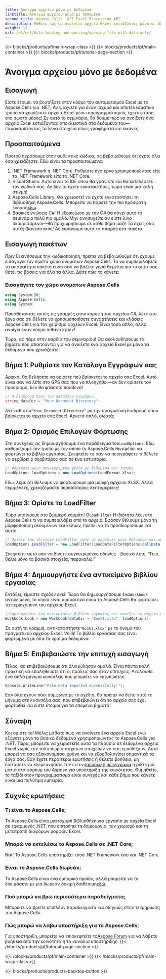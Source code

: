 ```yaml
---
title: Άνοιγμα αρχείου μόνο με δεδομένα
linktitle: Άνοιγμα αρχείου μόνο με δεδομένα
second_title: Aspose.Cells .NET Excel Processing API
description: Μάθετε πώς να ανοίγετε αρχεία Excel εστιάζοντας μόνο σε δεδομένα χρησιμοποιώντας το Aspose.Cells για .NET. Απλός οδηγός για προγραμματιστές .NET για τον εξορθολογισμό των λειτουργιών του Excel.
weight: 11
url: /el/net/data-loading-and-parsing/opening-file-with-data-only/
---
```


{{< blocks/products/pf/main-wrap-class >}}
{{< blocks/products/pf/main-container >}}
{{< blocks/products/pf/tutorial-page-section >}}

# Άνοιγμα αρχείου μόνο με δεδομένα

## Εισαγωγή
Είστε έτοιμοι να βουτήξετε στον κόσμο του αυτοματισμού Excel με το Aspose.Cells για .NET; Αν ψάχνετε για έναν ισχυρό και αποτελεσματικό τρόπο να χειρίζεστε αρχεία Excel μέσω προγραμματισμού, έχετε φτάσει στο σωστό μέρος! Σε αυτό το σεμινάριο, θα δούμε πώς να ανοίξετε ένα αρχείο Excel εστιάζοντας αποκλειστικά στα δεδομένα του—παρακάμπτοντας τα ξένα στοιχεία όπως γραφήματα και εικόνες.
## Προαπαιτούμενα
Προτού περάσουμε στον αυθεντικό κώδικα, ας βεβαιωθούμε ότι έχετε όλα όσα χρειάζεστε. Εδώ είναι τα προαπαιτούμενα:
1. .NET Framework ή .NET Core: Ρυθμίστε ένα έργο χρησιμοποιώντας είτε το .NET Framework είτε το .NET Core.
2. Visual Studio: Αυτό είναι το IDE όπου θα γράψετε και θα εκτελέσετε τον κώδικά σας. Αν δεν το έχετε εγκαταστήσει, τώρα είναι μια καλή στιγμή!
3.  Aspose.Cells Library: Θα χρειαστεί να έχετε εγκαταστήσει τη βιβλιοθήκη Aspose.Cells. Μπορείτε να πάρετε την πιο πρόσφατη έκδοση[εδώ](https://releases.aspose.com/cells/net/).
4. Βασικές γνώσεις C#: Η εξοικείωση με την C# θα κάνει αυτό το σεμινάριο πολύ πιο ομαλό. Μην ανησυχείτε αν είστε λίγο σκουριασμένοι—θα προχωρήσουμε σε κάθε βήμα μαζί!
Τα έχεις όλα αυτά; Φανταστικός! Ας εισάγουμε αυτά τα απαραίτητα πακέτα.
## Εισαγωγή πακέτων
Πριν ξεκινήσουμε την κωδικοποίηση, πρέπει να βεβαιωθούμε ότι έχουμε εισαγάγει τον σωστό χώρο ονομάτων Aspose.Cells. Το να συμπεριλάβετε τα απαραίτητα πακέτα είναι σαν να βάζετε γερά θεμέλια για το σπίτι σας. θέτει τις βάσεις για όλα τα άλλα. Δείτε πώς το κάνετε:
### Εισαγάγετε τον χώρο ονομάτων Aspose.Cells
```csharp
using System.IO;
using Aspose.Cells;
using System;
```
Προσθέτοντας αυτές τις γραμμές στην κορυφή του αρχείου C#, λέτε στο έργο σας ότι θέλετε να χρησιμοποιήσετε συναρτήσεις και κλάσεις Aspose.Cells για τον χειρισμό αρχείων Excel. Είναι τόσο απλό, αλλά ανοίγει έναν κόσμο πιθανοτήτων!

Τώρα, ας πάμε στην καρδιά του σεμιναρίου! Θα ακολουθήσουμε τα βήματα που απαιτούνται για να ανοίξετε ένα αρχείο Excel με μόνο τα δεδομένα που χρειάζεστε.
## Βήμα 1: Ρυθμίστε τον Κατάλογο Εγγράφων σας
Αρχικά, θα θελήσετε να ορίσετε πού βρίσκεται το αρχείο σας Excel. Αυτό είναι σαν να λέτε στο GPS σας πού να πλοηγηθεί—αν δεν ορίσετε τον προορισμό, δεν θα φτάσετε πουθενά!
```csharp
// Η διαδρομή προς τον κατάλογο εγγράφων.
string dataDir = "Your Document Directory";
```
 Αντικαθιστώ`"Your Document Directory"` με την πραγματική διαδρομή όπου βρίσκεται το αρχείο σας Excel. Αρκετά απλό, σωστά; 
## Βήμα 2: Ορισμός Επιλογών Φόρτωσης
 Στη συνέχεια, ας δημιουργήσουμε ένα παράδειγμα του`LoadOptions`. Εδώ καθορίζουμε τον τρόπο με τον οποίο το Aspose.Cells θα πρέπει να φορτώνει το βιβλίο εργασίας. Σκεφτείτε το σαν να περιγράφετε τι θέλετε να σερβίρει ο σερβιτόρος σας σε ένα εστιατόριο.
```csharp
// Φορτώστε μόνο συγκεκριμένα φύλλα με δεδομένα και τύπους
LoadOptions loadOptions = new LoadOptions(LoadFormat.Xlsx);
```
Εδώ, λέμε ότι θέλουμε να φορτώσουμε μια μορφή αρχείου XLSX. Αλλά περιμένετε, χρειαζόμαστε περισσότερες λεπτομέρειες!
## Βήμα 3: Ορίστε το LoadFilter
 Τώρα μπαίνουμε στο ζουμερό κομμάτι! Ο`LoadFilter` Η ιδιότητα λέει στο Aspose.Cells τι να συμπεριλάβει από το αρχείο. Εφόσον θέλουμε μόνο τη μορφοποίηση δεδομένων και κελιών, πρέπει να το προσδιορίσουμε και αυτό:
```csharp
// Ορίστε την ιδιότητα LoadFilter ώστε να φορτώνει μόνο δεδομένα και μορφοποίηση κελιών
loadOptions.LoadFilter = new LoadFilter(LoadDataFilterOptions.CellData);
```
Σκεφτείτε αυτό σαν να δίνετε συγκεκριμένες οδηγίες - βασικά λέτε, "Γεια, θέλω μόνο τα βασικά στοιχεία, παρακαλώ!"
## Βήμα 4: Δημιουργήστε ένα αντικείμενο βιβλίου εργασίας
 Εντάξει, είμαστε σχεδόν εκεί! Τώρα θα δημιουργήσουμε ένα`Workbook` αντικείμενο, το οποίο είναι ουσιαστικά όπου το Aspose.Cells θα φορτώσει τα περιεχόμενα του αρχείου Excel.
```csharp
//Δημιουργήστε ένα αντικείμενο βιβλίου εργασίας και ανοίξτε το αρχείο από τη διαδρομή του
Workbook book = new Workbook(dataDir + "Book1.xlsx", loadOptions);
```
 Σε αυτή τη γραμμή, αντικαταστήστε`"Book1.xlsx"` με το όνομα του πραγματικού αρχείου Excel. Voilà! Το βιβλίο εργασίας σας είναι φορτωμένο με όλα τα κρίσιμα δεδομένα.
## Βήμα 5: Επιβεβαιώστε την επιτυχή εισαγωγή
Τέλος, ας επιβεβαιώσουμε ότι όλα κύλησαν ομαλά. Είναι πάντα καλή πρακτική να επαληθεύετε ότι οι πράξεις σας ήταν επιτυχείς. Ακολουθεί ένα απλό μήνυμα κονσόλας που μπορείτε να εκτυπώσετε:
```csharp
Console.WriteLine("File data imported successfully!");
```
Εάν όλα έχουν πάει σύμφωνα με το σχέδιο, θα πρέπει να δείτε αυτό το μήνυμα στην κονσόλα σας, που επιβεβαιώνει ότι το αρχείο σας έχει φορτωθεί και είστε έτοιμοι για τα επόμενα βήματα!
## Σύναψη
Και ορίστε το! Μόλις μάθατε πώς να ανοίγετε ένα αρχείο Excel ενώ εξάγετε μόνο τα βασικά δεδομένα χρησιμοποιώντας το Aspose.Cells για .NET. Τώρα, μπορείτε να χειριστείτε αυτά τα πλούσια σε δεδομένα αρχεία Excel χωρίς την ταλαιπωρία άσχετων στοιχείων να σας εμποδίζουν. Αυτό μπορεί να σας εξοικονομήσει χρόνο και να εξορθολογίσει σημαντικά τα έργα σας.
 Εάν έχετε περαιτέρω ερωτήσεις ή θέλετε βοήθεια, μη διστάσετε να εξερευνήσετε την εκτενή[απόδειξη με έγγραφα](https://reference.aspose.com/cells/net/) ή ρίξτε μια ματιά στο φόρουμ του Aspose για υποστήριξη της κοινότητας. Θυμηθείτε, το ταξίδι στον προγραμματισμό είναι συνεχές και κάθε βήμα που κάνετε είναι μια πολύτιμη εμπειρία.
## Συχνές ερωτήσεις
### Τι είναι το Aspose.Cells;
Το Aspose.Cells είναι μια ισχυρή βιβλιοθήκη για εργασία με αρχεία Excel σε εφαρμογές .NET, που επιτρέπει τη δημιουργία, τον χειρισμό και τη μετατροπή διαφόρων μορφών Excel.
### Μπορώ να εκτελέσω το Aspose.Cells σε .NET Core;
Ναί! Το Aspose.Cells υποστηρίζει τόσο .NET Framework όσο και .NET Core.
### Είναι το Aspose.Cells δωρεάν;
 Το Aspose.Cells είναι ένα εμπορικό προϊόν, αλλά μπορείτε να το δοκιμάσετε με μια δωρεάν δοκιμή διαθέσιμη[εδώ](https://releases.aspose.com/).
### Πού μπορώ να βρω περισσότερα παραδείγματα;
Μπορείτε να βρείτε επιπλέον παραδείγματα και οδηγούς στην τεκμηρίωση του Aspose.Cells.
### Πώς μπορώ να λάβω υποστήριξη για το Aspose.Cells;
 Για υποστήριξη, μπορείτε να επισκεφτείτε το[Aspose Forum](https://forum.aspose.com/c/cells/9) για να λάβετε βοήθεια από την κοινότητα ή τα κανάλια υποστήριξης.
{{< /blocks/products/pf/tutorial-page-section >}}

{{< /blocks/products/pf/main-container >}}
{{< /blocks/products/pf/main-wrap-class >}}

{{< blocks/products/products-backtop-button >}}
